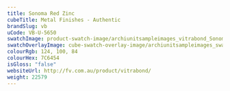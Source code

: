 ```yaml
---
title: Sonoma Red Zinc
cubeTitle: Metal Finishes - Authentic
brandSlug: vb
uCode: VB-U-5650
swatchImage: product-swatch-image/archiunitsampleimages_vitrabond_Sonoma_Red_Zinc.jpg
swatchOverlayImage: cube-swatch-overlay-image/archiunitsampleimages_swatch-overlay_vitrabond.png
colourRgb: 124, 100, 84
colourHex: 7C6454
isGloss: "false"
websiteUrl: http://fv.com.au/product/vitrabond/
weight: 22579
---
```

